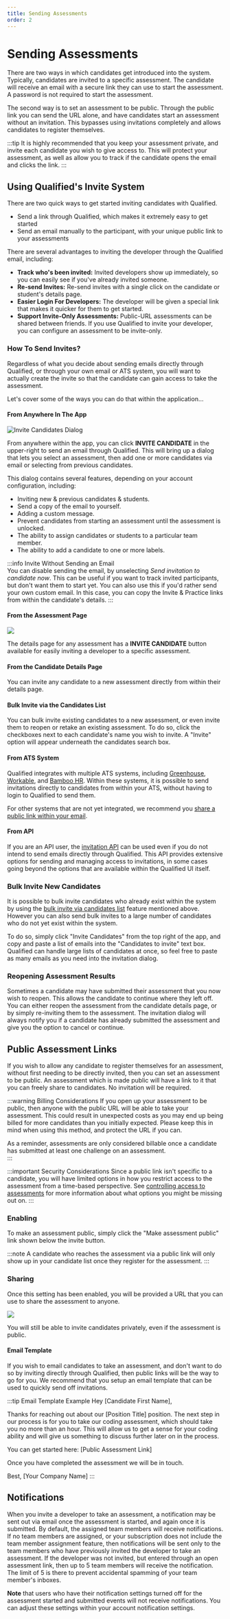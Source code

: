 ```yaml
---
title: Sending Assessments
order: 2
---
```


# Sending Assessments
There are two ways in which candidates get introduced into the system. Typically, candidates are invited to a specific assessment. The candidate will receive an email with a secure link they can use to start the assessment. A password is not required to start the assessment.

The second way is to set an assessment to be public. Through the public link you can send the URL alone, and have candidates start an assessment without an invitation. This bypasses using invitations completely and allows candidates to register themselves. 

:::tip
It is highly recommended that you keep your assessment private, and invite each candidate you wish to give access to. This will protect your assessment, as well as allow you to track if the candidate opens the email and clicks the link.
::: 

## Using Qualified's Invite System

There are two quick ways to get started inviting candidates with Qualified.

- Send a link through Qualified, which makes it extremely easy to get started
- Send an email manually to the participant, with your unique public link to your assessments

There are several advantages to inviting the developer through the Qualified email, including:

- **Track who's been invited:** Invited developers show up immediately, so you can easily see if you've already invited someone.
- **Re-send Invites:** Re-send invites with a single click on the candidate or student's details page.
- **Easier Login For Developers:** The developer will be given a special link that makes it quicker for them to get started.
- **Support Invite-Only Assessments:** Public-URL assessments can be shared between friends. If you use Qualified to invite your developer, you can configure an assessment to be invite-only.


### How To Send Invites?
Regardless of what you decide about sending emails directly through Qualified, or through your own email or ATS system, you will want to actually create the invite so that the candidate can gain access to take the assessment. 

Let's cover some of the ways you can do that within the application...

#### From Anywhere In The App

![Invite Candidates Dialog](/images/hire/invite-dialog.png)

From anywhere within the app, you can click **INVITE CANDIDATE** in the upper-right to send an email through Qualified. This will bring up a dialog that lets you select an assessment, then add one or more candidates via email or selecting from previous candidates.

This dialog contains several features, depending on your account configuration, including:

- Inviting new & previous candidates & students.
- Send a copy of the email to yourself.
- Adding a custom message.
- Prevent candidates from starting an assessment until the assessment is unlocked.
- The ability to assign candidates or students to a particular team member.
- The ability to add a candidate to one or more labels.

:::info Invite Without Sending an Email  
You can disable sending the email, by unselecting _Send invitation to candidate now_.
This can be useful if you want to track invited participants, but don't want them to start yet. You can also use this if you'd rather send your own custom email. In this case, you can copy the Invite & Practice links from within the candidate's details.
:::

#### From the Assessment Page

![ ](/images/hire/assessment-invite-candidate.png)

The details page for any assessment has a **INVITE CANDIDATE** button available for easily inviting a developer to a specific assessment.

#### From the Candidate Details Page
You can invite any candidate to a new assessment directly from within their details page.

#### Bulk Invite via the Candidates List
You can bulk invite existing candidates to a new assessment, or even invite them to reopen or retake an existing assessment. To do so, click the checkboxes next to each candidate's name you wish to invite. A "Invite" option will appear underneath the candidates search box.

#### From ATS System
Qualified integrates with multiple ATS systems, including [Greenhouse](/integrations/ats-integrations/greenhouse), [Workable](/integrations/ats-integrations/workable), and [Bamboo HR](/integrations/ats-integrations/bamboo). Within these systems, it is possible to send invitations directly to candidates from within your ATS, without having to login to Qualified to send them.

For other systems that are not yet integrated, we recommend you [share a public link within your email](#sharing). 

#### From API
If you are an API user, the [invitation API](/integrations/custom-integrations/api/#assessment-invitations-invite-candidates) can be used even if you do not intend to send emails directly through Qualified. This API provides extensive options for sending and managing access to invitations, in some cases going beyond the options that are available within the Qualified UI itself.

### Bulk Invite New Candidates
It is possible to bulk invite candidates who already exist within the system by using the [bulk invite via candidates list](#bulk-invite-via-the-candidates-list) feature mentioned above. However you can also send bulk invites to a large number of candidates who do not yet exist within the system. 

To do so, simply click "Invite Candidates" from the top right of the app, and copy and paste a list of emails into the "Candidates to invite" text box. Qualified can handle large lists of candidates at once, so feel free to paste as many emails as you need into the invitation dialog. 

### Reopening Assessment Results
Sometimes a candidate may have submitted their assessment that you now wish to reopen. This allows the candidate to continue where they left off. You can either reopen the assessment from the candidate details page, or by simply re-inviting them to the assessment. The invitation dialog will always notify you if a candidate has already submitted the assessment and give you the option to cancel or continue.    

## Public Assessment Links
If you wish to allow any candidate to register themselves for an assessment, without first needing to be directly invited, then you can set an assessment to be public. An assessment which is made public will have a link to it that you can freely share to candidates. No invitation will be required.   

:::warning Billing Considerations
If you open up your assessment to be public, then anyone with the public URL will be able to take your assessment. This could result in unexpected costs as you may end up being billed for more candidates than you initially expected. Please keep this in mind when using this method, and protect the URL if you can.

As a reminder, assessments are only considered billable once a candidate has submitted at least one challenge on an assessment.  
:::

:::important Security Considerations
Since a public link isn't specific to a candidate, you will have limited options in how you restrict access to the assessment from a time-based perspective. See [controlling access to assessments](../assessment-access) for more information about what options you might be missing out on.
:::

### Enabling
To make an assessment public, simply click the "Make assessment public" link shown below the invite button. 

:::note
A candidate who reaches the assessment via a public link will only show up in your candidate list once they register for the assessment.
:::

### Sharing
Once this setting has been enabled, you will be provided a URL that you can use to share the assessment to anyone. 

![ ](/images/hire/invite-actions.png)

You will still be able to invite candidates privately, even if the assessment is public.

#### Email Template
If you wish to email candidates to take an assessment, and don't want to do so by inviting directly through Qualified, then public links will be the way to go for you. We recommend that you setup an email template that can be used to quickly send off invitations.  

:::tip Email Template Example
Hey [Candidate First Name],

Thanks for reaching out about our [Position Title] position. The next step in our process is for you to take our coding assessment, which should take you no more than an hour. This will allow us to get a sense for your coding ability and will give us something to discuss further later on in the process.

You can get started here: [Public Assessment Link]

Once you have completed the assessment we will be in touch.

Best,
[Your Company Name] 
::: 

## Notifications

When you invite a developer to take an assessment, a notification may be sent out via email once the assessment is started, and again once it is submitted. By default, the assigned team members will receive notifications. If no team members are assigned, or your subscription does not include the team member assignment feature, then notifications will be sent only to the team members who have previously invited the developer to take an assessment. If the developer was not invited, but entered through an open assessment link, then up to 5 team members will receive the notification. The limit of 5 is there to prevent accidental spamming of your team member's inboxes.

**Note** that users who have their notification settings turned off for the assessment started and submitted events will not receive notifications. You can adjust these settings within your account notification settings.
